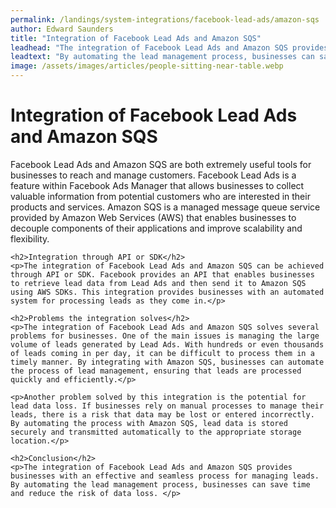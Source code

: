 ```yaml
---
permalink: /landings/system-integrations/facebook-lead-ads/amazon-sqs
author: Edward Saunders
title: "Integration of Facebook Lead Ads and Amazon SQS"
leadhead: "The integration of Facebook Lead Ads and Amazon SQS provides businesses with an effective and seamless process for managing leads"
leadtext: "By automating the lead management process, businesses can save time and reduce the risk of data loss."
image: /assets/images/articles/people-sitting-near-table.webp
---
```

<div class="arttext">	<h1>Integration of Facebook Lead Ads and Amazon SQS</h1>
	<p>Facebook Lead Ads and Amazon SQS are both extremely useful tools for businesses to reach and manage customers. Facebook Lead Ads is a feature within Facebook Ads Manager that allows businesses to collect valuable information from potential customers who are interested in their products and services. Amazon SQS is a managed message queue service provided by Amazon Web Services (AWS) that enables businesses to decouple components of their applications and improve scalability and flexibility. </p>

	<h2>Integration through API or SDK</h2>
	<p>The integration of Facebook Lead Ads and Amazon SQS can be achieved through API or SDK. Facebook provides an API that enables businesses to retrieve lead data from Lead Ads and then send it to Amazon SQS using AWS SDKs. This integration provides businesses with an automated system for processing leads as they come in.</p>

	<h2>Problems the integration solves</h2>
	<p>The integration of Facebook Lead Ads and Amazon SQS solves several problems for businesses. One of the main issues is managing the large volume of leads generated by Lead Ads. With hundreds or even thousands of leads coming in per day, it can be difficult to process them in a timely manner. By integrating with Amazon SQS, businesses can automate the process of lead management, ensuring that leads are processed quickly and efficiently.</p>

	<p>Another problem solved by this integration is the potential for lead data loss. If businesses rely on manual processes to manage their leads, there is a risk that data may be lost or entered incorrectly. By automating the process with Amazon SQS, lead data is stored securely and transmitted automatically to the appropriate storage location.</p>

	<h2>Conclusion</h2>
	<p>The integration of Facebook Lead Ads and Amazon SQS provides businesses with an effective and seamless process for managing leads. By automating the lead management process, businesses can save time and reduce the risk of data loss. </p>
</div>